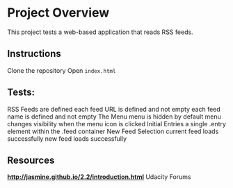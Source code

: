 # Project Overview

This project tests a web-based application that reads RSS feeds.


## Instructions

Clone the repository
Open `index.html`


## Tests:

RSS Feeds
  are defined
  each feed URL is defined and not empty
  each feed name is defined and not empty
The Menu
  menu is hidden by default
  menu changes visibility when the menu icon is clicked
  Initial Entries
  a single .entry element within the .feed container
New Feed Selection
  current feed loads successfully
  new feed loads successfully

## Resources
<strong>http://jasmine.github.io/2.2/introduction.html</strong>
Udacity Forums